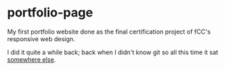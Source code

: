 # portfolio-page
My first portfolio website done as the final certification project of fCC's responsive web design.

I did it quite a while back; back when I didn't know git so all this time it sat [somewhere else](https://codepen.io/thesilversoul/pen/WNWBgMx).
